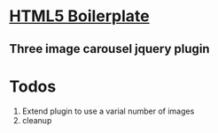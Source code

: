 # [HTML5 Boilerplate]()

## Three image carousel jquery plugin

# Todos
1. Extend plugin to use a varial number of images
2. cleanup

